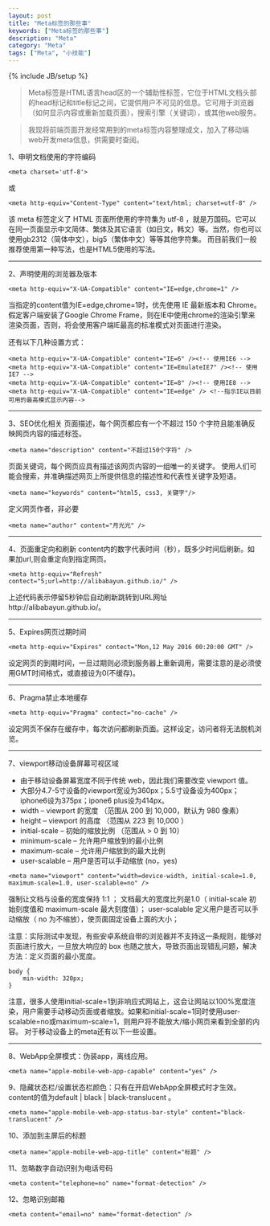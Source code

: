```yaml
---
layout: post
title: "Meta标签的那些事"
keywords: ["Meta标签的那些事"]
description: "Meta"
category: "Meta"
tags: ["Meta", "小技能"]
---
```

{% include JB/setup %}

> Meta标签是HTML语言head区的一个辅助性标签，它位于HTML文档头部的head标记和title标记之间，它提供用户不可见的信息。它可用于浏览器（如何显示内容或重新加载页面），搜索引擎（关键词），或其他web服务。

> 我现将前端页面开发经常用到的meta标签内容整理成文，加入了移动端web开发meta信息，供需要时查阅。

1、申明文档使用的字符编码

```
<meta charset='utf-8'> 
```
或

```
<meta http-equiv="Content-Type" content="text/html; charset=utf-8" /> 
```
该 meta 标签定义了 HTML 页面所使用的字符集为 utf-8 ，就是万国码。它可以在同一页面显示中文简体、繁体及其它语言（如日文，韩文）等。当然，你也可以使用gb2312（简体中文），big5（繁体中文）等等其他字符集。
而目前我们一般推荐使用第一种写法，也是HTML5使用的写法。

---------------------------------------------------

2、声明使用的浏览器及版本

```
<meta http-equiv="X-UA-Compatible" content="IE=edge,chrome=1" /> 
```
当指定的content值为IE=edge,chrome=1时，优先使用 IE 最新版本和 Chrome。假定客户端安装了Google Chrome Frame，则在IE中使用chrome的渲染引擎来渲染页面，否则，将会使用客户端IE最高的标准模式对页面进行渲染。

还有以下几种设置方式：

```
<meta http-equiv="X-UA-Compatible" content="IE=6" /><!-- 使用IE6 --> 
<meta http-equiv="X-UA-Compatible" content="IE=EmulateIE7" /><!-- 使用IE7 --> 
<meta http-equiv="X-UA-Compatible" content="IE=8" /><!-- 使用IE8 --> 
<meta http-equiv="X-UA-Compatible" content="IE=edge" /> <!--指示IE以目前可用的最高模式显示内容--> 
```
-----------------------------------------------------

3、SEO优化相关
页面描述，每个网页都应有一个不超过 150 个字符且能准确反映网页内容的描述标签。

```
<meta name="description" content="不超过150个字符" /> 
```
页面关键词，每个网页应具有描述该网页内容的一组唯一的关键字。
使用人们可能会搜索，并准确描述网页上所提供信息的描述性和代表性关键字及短语。

```
<meta name="keywords" content="html5, css3, 关键字"/>  
```
定义网页作者，非必要

```
<meta name="author" content="月光光" /> 
```
------------------------------------------------------

4、页面重定向和刷新
content内的数字代表时间（秒），既多少时间后刷新。如果加url,则会重定向到指定网页。

```
<meta http-equiv="Refresh"  contect="5;url=http://alibabayun.github.io/" /> 
```

上述代码表示停留5秒钟后自动刷新跳转到URL网址http://alibabayun.github.io/。

------------------------------------------------------

5、Expires网页过期时间

```
<meta http-equiv="Expires" contect="Mon,12 May 2016 00:20:00 GMT" /> 
```
设定网页的到期时间，一旦过期则必须到服务器上重新调用，需要注意的是必须使用GMT时间格式，或直接设为0(不缓存)。

----------------------------------------------------------

6、Pragma禁止本地缓存

```
<meta http-equiv="Pragma" contect="no-cache" /> 
```
设定网页不保存在缓存中，每次访问都刷新页面。这样设定，访问者将无法脱机浏览。

------------------------------------------------------------

7、viewport移动设备屏幕可视区域

- 由于移动设备屏幕宽度不同于传统 web，因此我们需要改变 viewport 值。
- 大部分4.7-5寸设备的viewport宽设为360px；5.5寸设备设为400px；iphone6设为375px；ipone6 plus设为414px。
- width – viewport 的宽度 （范围从 200 到 10,000，默认为 980 像素）
- height – viewport 的高度 （范围从 223 到 10,000 ）
- initial-scale – 初始的缩放比例 （范围从 > 0 到 10）
- minimum-scale – 允许用户缩放到的最小比例
- maximum-scale – 允许用户缩放到的最大比例
- user-scalable – 用户是否可以手动缩放 (no，yes)

```
<meta name="viewport" content="width=device-width, initial-scale=1.0, maximum-scale=1.0, user-scalable=no" /> 
```
强制让文档与设备的宽度保持 1:1 ；
文档最大的宽度比列是1.0（ initial-scale 初始刻度值和 maximum-scale 最大刻度值）；
user-scalable 定义用户是否可以手动缩放（ no 为不缩放），使页面固定设备上面的大小；

注意：实际测试中发现，有些安卓系统自带的浏览器并不支持这一条规则，能够对页面进行放大，一旦放大响应的 box 也随之放大，导致页面出现错乱问题，解决方法：定义页面的最小宽度。

```
body { 
    min-width: 320px; 
} 
```
注意，很多人使用initial-scale=1到非响应式网站上，这会让网站以100%宽度渲染，用户需要手动移动页面或者缩放。如果和initial-scale=1同时使用user-scalable=no或maximum-scale=1，则用户将不能放大/缩小网页来看到全部的内容。
对于移动设备上的meta还有以下一些设置。

------------------------------------------------------------

8、WebApp全屏模式：伪装app，离线应用。

```
<meta name="apple-mobile-web-app-capable" content="yes" /> 
```

9、隐藏状态栏/设置状态栏颜色：只有在开启WebApp全屏模式时才生效。content的值为default | black | black-translucent 。

```
<meta name="apple-mobile-web-app-status-bar-style" content="black-translucent" /> 
```

10、添加到主屏后的标题

```
<meta name="apple-mobile-web-app-title" content="标题" /> 
```

11、忽略数字自动识别为电话号码

```
<meta content="telephone=no" name="format-detection" />  
```


12、忽略识别邮箱

```
<meta content="email=no" name="format-detection" /> 
```
